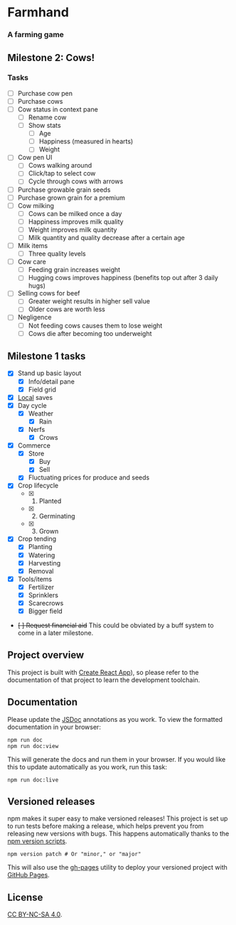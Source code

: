 # Farmhand

### A farming game

## Milestone 2: Cows!

### Tasks

- [ ] Purchase cow pen
- [ ] Purchase cows
- [ ] Cow status in context pane
  - [ ] Rename cow
  - [ ] Show stats
    - [ ] Age
    - [ ] Happiness (measured in hearts)
    - [ ] Weight
- [ ] Cow pen UI
  - [ ] Cows walking around
  - [ ] Click/tap to select cow
  - [ ] Cycle through cows with arrows
- [ ] Purchase growable grain seeds
- [ ] Purchase grown grain for a premium
- [ ] Cow milking
  - [ ] Cows can be milked once a day
  - [ ] Happiness improves milk quality
  - [ ] Weight improves milk quantity
  - [ ] Milk quantity and quality decrease after a certain age
- [ ] Milk items
  - [ ] Three quality levels
- [ ] Cow care
  - [ ] Feeding grain increases weight
  - [ ] Hugging cows improves happiness (benefits top out after 3 daily hugs)
- [ ] Selling cows for beef
  - [ ] Greater weight results in higher sell value
  - [ ] Older cows are worth less
- [ ] Negligence
  - [ ] Not feeding cows causes them to lose weight
  - [ ] Cows die after becoming too underweight

## Milestone 1 tasks

- [x] Stand up basic layout
  - [x] Info/detail pane
  - [x] Field grid
- [x] [Local](https://github.com/localForage/localForage) saves
- [x] Day cycle
  - [x] Weather
    - [x] Rain
  - [x] Nerfs
    - [x] Crows
- [x] Commerce
  - [x] Store
    - [x] Buy
    - [x] Sell
  - [x] Fluctuating prices for produce and seeds
- [x] Crop lifecycle
  - [x] 1. Planted
  - [x] 2. Germinating
  - [x] 3. Grown
- [x] Crop tending
  - [x] Planting
  - [x] Watering
  - [x] Harvesting
  - [x] Removal
- [x] Tools/items
  - [x] Fertilizer
  - [x] Sprinklers
  - [x] Scarecrows
  - [x] Bigger field
- ~~[ ] Request financial aid~~ This could be obviated by a buff system to come in a later milestone.

## Project overview

This project is built with [Create React App](https://facebook.github.io/create-react-app/)), so please refer to the documentation of that project to learn the development toolchain.

## Documentation

Please update the [JSDoc](http://usejsdoc.org/) annotations as you work. To view the formatted documentation in your browser:

```
npm run doc
npm run doc:view
```

This will generate the docs and run them in your browser. If you would like this to update automatically as you work, run this task:

```
npm run doc:live
```

## Versioned releases

npm makes it super easy to make versioned releases! This project is set up to run tests before making a release, which helps prevent you from releasing new versions with bugs. This happens automatically thanks to the [npm version scripts](https://docs.npmjs.com/cli/version).

```
npm version patch # Or "minor," or "major"
```

This will also use the [gh-pages](https://github.com/tschaub/gh-pages) utility to deploy your versioned project with [GitHub Pages](https://pages.github.com/).

## License

[CC BY-NC-SA 4.0](https://creativecommons.org/licenses/by-nc-sa/4.0/legalcode).
